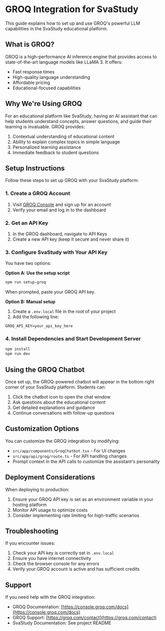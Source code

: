 # GROQ Integration for SvaStudy

This guide explains how to set up and use GROQ's powerful LLM capabilities in the SvaStudy educational platform.

## What is GROQ?

GROQ is a high-performance AI inference engine that provides access to state-of-the-art language models like LLaMA 3. It offers:

- Fast response times
- High-quality language understanding
- Affordable pricing
- Educational-focused capabilities

## Why We're Using GROQ

For an educational platform like SvaStudy, having an AI assistant that can help students understand concepts, answer questions, and guide their learning is invaluable. GROQ provides:

1. Contextual understanding of educational content
2. Ability to explain complex topics in simple language
3. Personalized learning assistance
4. Immediate feedback to student questions

## Setup Instructions

Follow these steps to set up GROQ with your SvaStudy platform:

### 1. Create a GROQ Account

1. Visit [GROQ Console](https://console.groq.com/signup) and sign up for an account
2. Verify your email and log in to the dashboard

### 2. Get an API Key

1. In the GROQ dashboard, navigate to API Keys
2. Create a new API key (keep it secure and never share it)

### 3. Configure SvaStudy with Your API Key

You have two options:

**Option A: Use the setup script**
```bash
npm run setup-groq
```
When prompted, paste your GROQ API key.

**Option B: Manual setup**
1. Create a `.env.local` file in the root of your project
2. Add the following line:
```
GROQ_API_KEY=your_api_key_here
```

### 4. Install Dependencies and Start Development Server

```bash
npm install
npm run dev
```

## Using the GROQ Chatbot

Once set up, the GROQ-powered chatbot will appear in the bottom right corner of your SvaStudy platform. Students can:

1. Click the chatbot icon to open the chat window
2. Ask questions about the educational content
3. Get detailed explanations and guidance
4. Continue conversations with follow-up questions

## Customization Options

You can customize the GROQ integration by modifying:

- `src/app/components/GroqChatbot.tsx` - For UI changes
- `src/app/api/groq/route.ts` - For API handling changes
- Prompt context in the API calls to customize the assistant's personality

## Deployment Considerations

When deploying to production:

1. Ensure your GROQ API key is set as an environment variable in your hosting platform
2. Monitor API usage to optimize costs
3. Consider implementing rate limiting for high-traffic scenarios

## Troubleshooting

If you encounter issues:

1. Check your API key is correctly set in `.env.local`
2. Ensure you have internet connectivity
3. Check the browser console for any errors
4. Verify your GROQ account is active and has sufficient credits

## Support

If you need help with the GROQ integration:

- GROQ Documentation: [https://console.groq.com/docs](https://console.groq.com/docs)
- GROQ Support: [https://groq.com/contact](https://groq.com/contact)
- SvaStudy Documentation: See project README 